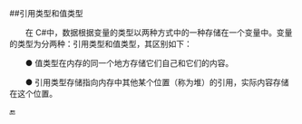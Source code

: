 ##引用类型和值类型

&emsp;&emsp;在 C#中，数据根据变量的类型以两种方式中的一种存储在一个变量中。变量的类型为分两种：引用类型和值类型，其区别如下：

&emsp;&emsp;● 值类型在内存的同一个地方存储它们自己和它们的内容。

&emsp;&emsp;● 引用类型存储指向内存中其他某个位置（称为堆）的引用，实际内容存储在这个位置。









🔚
